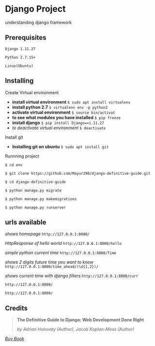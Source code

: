 #  Django Project

understanding django framework

## Prerequisites
```
Django 1.11.27
```

```
Python 2.7.15+
```
```
Linux(Ubuntu)
```
## Installing
Create Virtual environment

* **install virtual environment**
```$ sudo apt install virtualenv```
* **install python 2.7**
```$ virtualenv env -p python2```
* **activate virtual environment**
```$ source bin/activat```
* **to see what modules you have installed**
```$ pip freeze```
* **install django**
```$ pip install Django==1.11.27```
* *to deactivate virtual environment*
```$ deactivate```

Install git 

* **Installing git on ubuntu**
```$ sudo apt install git```

Runnning project

```$ cd env ```

```$ git clone https://github.com/Mayur290/django-definitive-guide.git```

```$ cd django-definitive-guide```

```$ python manage.py migrate```

```$ python manage.py makemigrations```

```$ python manage.py runserver```

## urls available

*shows homepage*
```http://127.0.0.1:8000/```

*HttpResponse of hello world*
```http://127.0.0.1:8000/hello```

*simple python current time*
```http://127.0.0.1:8000/Time```

*shows 2 digits future time you want to know*
```http://127.0.0.1:8000/time_ahead/(\d{1,2})/```

*shows current time with django filters*
```http://127.0.0.1:8000/curr```

```http://127.0.0.1:8000/```

```http://127.0.0.1:8000/```

## Credits

> **The Definitive Guide to Django: Web Development Done Right**
> 
> *by Adrian Holovaty (Author), Jacob Kaplan-Moss (Author)* 

*[Buy Book](https://www.amazon.com/Definitive-Guide-Django-Development-Right-ebook/dp/B004VJ46OM/ref=sr_1_1?keywords=the+definitive+guide+to+django&qid=1578764944&sr=8-1)*


